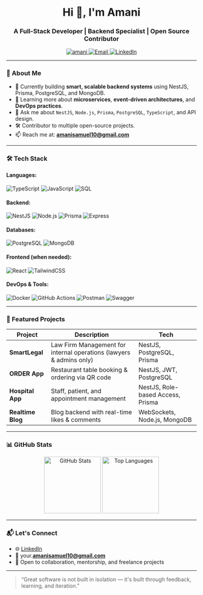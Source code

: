 <h1 align="center">Hi 👋, I'm Amani</h1>
<h3 align="center">A Full-Stack Developer | Backend Specialist | Open Source Contributor</h3>

<p align="center">
  <a href="https://github.com/amani">
    <img src="https://komarev.com/ghpvc/?username=amani&label=Profile%20views&color=0e75b6&style=flat" alt="amani" />
  </a>
  <a href="mailto:your.email@example.com">
    <img src="https://img.shields.io/badge/email-D14836?style=flat&logo=gmail&logoColor=white" alt="Email" />
  </a>
  <a href="https://linkedin.com/in/yourlinkedin">
    <img src="https://img.shields.io/badge/LinkedIn-0077B5?style=flat&logo=linkedin&logoColor=white" alt="LinkedIn" />
  </a>
</p>

---

### 🧠 About Me

- 🔭 Currently building **smart, scalable backend systems** using NestJS, Prisma, PostgreSQL, and MongoDB.
- 🌱 Learning more about **microservices**, **event-driven architectures**, and **DevOps practices**.
- 💬 Ask me about `NestJS`, `Node.js`, `Prisma`, `PostgreSQL`, `TypeScript`, and API design.
- 🛠️ Contributor to multiple open-source projects.
- 📫 Reach me at: **amanisamuel10@gmail.com**

---

### 🛠️ Tech Stack

#### Languages:

![TypeScript](https://img.shields.io/badge/-TypeScript-3178C6?style=flat&logo=typescript&logoColor=white)
![JavaScript](https://img.shields.io/badge/-JavaScript-F7DF1E?style=flat&logo=javascript&logoColor=black)
![SQL](https://img.shields.io/badge/-SQL-4479A1?style=flat&logo=postgresql&logoColor=white)

#### Backend:

![NestJS](https://img.shields.io/badge/-NestJS-E0234E?style=flat&logo=nestjs&logoColor=white)
![Node.js](https://img.shields.io/badge/-Node.js-339933?style=flat&logo=node.js&logoColor=white)
![Prisma](https://img.shields.io/badge/-Prisma-2D3748?style=flat&logo=prisma&logoColor=white)
![Express](https://img.shields.io/badge/-Express.js-000000?style=flat&logo=express&logoColor=white)

#### Databases:

![PostgreSQL](https://img.shields.io/badge/-PostgreSQL-4169E1?style=flat&logo=postgresql&logoColor=white)
![MongoDB](https://img.shields.io/badge/-MongoDB-47A248?style=flat&logo=mongodb&logoColor=white)

#### Frontend (when needed):

![React](https://img.shields.io/badge/-React-20232A?style=flat&logo=react&logoColor=61DAFB)
![TailwindCSS](https://img.shields.io/badge/-TailwindCSS-06B6D4?style=flat&logo=tailwindcss&logoColor=white)

#### DevOps & Tools:

![Docker](https://img.shields.io/badge/-Docker-2496ED?style=flat&logo=docker&logoColor=white)
![GitHub Actions](https://img.shields.io/badge/-GitHub%20Actions-2088FF?style=flat&logo=github-actions&logoColor=white)
![Postman](https://img.shields.io/badge/-Postman-FF6C37?style=flat&logo=postman&logoColor=white)
![Swagger](https://img.shields.io/badge/-Swagger-85EA2D?style=flat&logo=swagger&logoColor=black)

---

### 🚀 Featured Projects

| Project                 | Description                                                         | Tech                              |
| ----------------------- | ------------------------------------------------------------------- | --------------------------------- |
| **SmartLegal**    | Law Firm Management for internal operations (lawyers & admins only) | NestJS, PostgreSQL, Prisma        |
| **ORDER App**     | Restaurant table booking & ordering via QR code                     | NestJS, JWT, PostgreSQL           |
| **Hospital App**  | Staff, patient, and appointment management                          | NestJS, Role-based Access, Prisma |
| **Realtime Blog** | Blog backend with real-time likes & comments                        | WebSockets, Node.js, MongoDB      |

---

### 📊 GitHub Stats

<p align="center">
  <img src="https://github-readme-stats.vercel.app/api?username=amani&show_icons=true&theme=radical" alt="GitHub Stats" height="150" />
  <img src="https://github-readme-stats.vercel.app/api/top-langs/?username=amani&layout=compact&theme=radical" alt="Top Languages" height="150" />
</p>

---

### 📬 Let's Connect

- 🌐 [LinkedIn](https://linkedin.com/in/yourlinkedin)
- 📧 your.**amanisamuel10@gmail.com**
- 📝 Open to collaboration, mentorship, and freelance projects

---

> “Great software is not built in isolation — it's built through feedback, learning, and iteration.”
>
